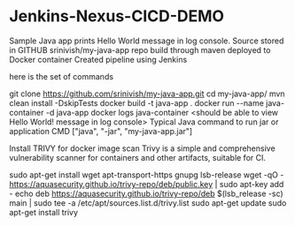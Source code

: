 # Jenkins-Nexus-CICD-DEMO

Sample Java app prints Hello World message in log console. Source stored in GITHUB srinivish/my-java-app repo build through maven deployed to Docker container Created pipeline using Jenkins

here is the set of commands

git clone https://github.com/srinivish/my-java-app.git cd my-java-app/ mvn clean install -DskipTests docker build -t java-app . docker run --name java-container -d java-app docker logs java-container <should be able to view Hello World! message in log console> Typical Java command to run jar or application CMD ["java", "-jar", "my-java-app.jar"]

Install TRIVY for docker image scan Trivy is a simple and comprehensive vulnerability scanner for containers and other artifacts, suitable for CI.

sudo apt-get install wget apt-transport-https gnupg lsb-release wget -qO - https://aquasecurity.github.io/trivy-repo/deb/public.key | sudo apt-key add - echo deb https://aquasecurity.github.io/trivy-repo/deb $(lsb_release -sc) main | sudo tee -a /etc/apt/sources.list.d/trivy.list sudo apt-get update sudo apt-get install trivy
